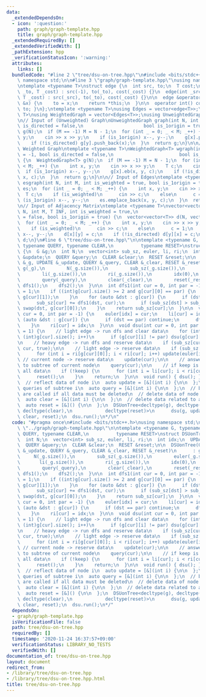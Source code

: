 ```yaml
---
data:
  _extendedDependsOn:
  - icon: ':question:'
    path: graph/graph-template.hpp
    title: graph/graph-template.hpp
  _extendedRequiredBy: []
  _extendedVerifiedWith: []
  _pathExtension: hpp
  _verificationStatusIcon: ':warning:'
  attributes:
    links: []
  bundledCode: "#line 2 \"tree/dsu-on-tree.hpp\"\n#include <bits/stdc++.h>\nusing\
    \ namespace std;\n\n#line 3 \"graph/graph-template.hpp\"\nusing namespace std;\n\
    \ntemplate <typename T>\nstruct edge {\n  int src, to;\n  T cost;\n\n  edge(int\
    \ _to, T _cost) : src(-1), to(_to), cost(_cost) {}\n  edge(int _src, int _to,\
    \ T _cost) : src(_src), to(_to), cost(_cost) {}\n\n  edge &operator=(const int\
    \ &x) {\n    to = x;\n    return *this;\n  }\n\n  operator int() const { return\
    \ to; }\n};\ntemplate <typename T>\nusing Edges = vector<edge<T>>;\ntemplate <typename\
    \ T>\nusing WeightedGraph = vector<Edges<T>>;\nusing UnweightedGraph = vector<vector<int>>;\n\
    \n// Input of (Unweighted) Graph\nUnweightedGraph graph(int N, int M = -1, bool\
    \ is_directed = false,\n                      bool is_1origin = true) {\n  UnweightedGraph\
    \ g(N);\n  if (M == -1) M = N - 1;\n  for (int _ = 0; _ < M; _++) {\n    int x,\
    \ y;\n    cin >> x >> y;\n    if (is_1origin) x--, y--;\n    g[x].push_back(y);\n\
    \    if (!is_directed) g[y].push_back(x);\n  }\n  return g;\n}\n\n// Input of\
    \ Weighted Graph\ntemplate <typename T>\nWeightedGraph<T> wgraph(int N, int M\
    \ = -1, bool is_directed = false,\n                        bool is_1origin = true)\
    \ {\n  WeightedGraph<T> g(N);\n  if (M == -1) M = N - 1;\n  for (int _ = 0; _\
    \ < M; _++) {\n    int x, y;\n    cin >> x >> y;\n    T c;\n    cin >> c;\n  \
    \  if (is_1origin) x--, y--;\n    g[x].eb(x, y, c);\n    if (!is_directed) g[y].eb(y,\
    \ x, c);\n  }\n  return g;\n}\n\n// Input of Edges\ntemplate <typename T>\nEdges<T>\
    \ esgraph(int N, int M, int is_weighted = true, bool is_1origin = true) {\n  Edges<T>\
    \ es;\n  for (int _ = 0; _ < M; _++) {\n    int x, y;\n    cin >> x >> y;\n  \
    \  T c;\n    if (is_weighted)\n      cin >> c;\n    else\n      c = 1;\n    if\
    \ (is_1origin) x--, y--;\n    es.emplace_back(x, y, c);\n  }\n  return es;\n}\n\
    \n// Input of Adjacency Matrix\ntemplate <typename T>\nvector<vector<T>> adjgraph(int\
    \ N, int M, T INF, int is_weighted = true,\n                           bool is_directed\
    \ = false, bool is_1origin = true) {\n  vector<vector<T>> d(N, vector<T>(N, INF));\n\
    \  for (int _ = 0; _ < M; _++) {\n    int x, y;\n    cin >> x >> y;\n    T c;\n\
    \    if (is_weighted)\n      cin >> c;\n    else\n      c = 1;\n    if (is_1origin)\
    \ x--, y--;\n    d[x][y] = c;\n    if (!is_directed) d[y][x] = c;\n  }\n  return\
    \ d;\n}\n#line 6 \"tree/dsu-on-tree.hpp\"\n\ntemplate <typename G, typename UPDATE,\
    \ typename QUERY, typename CLEAR,\n          typename RESET>\nstruct DSUonTree\
    \ {\n  G &g;\n  int N;\n  vector<int> sub_sz, euler, li, ri;\n  int idx;\n  UPDATE\
    \ &update;\n  QUERY &query;\n  CLEAR &clear;\n  RESET &reset;\n\n  DSUonTree(G\
    \ &_g, UPDATE &_update, QUERY &_query, CLEAR &_clear, RESET &_reset)\n      :\
    \ g(_g),\n        N(_g.size()),\n        sub_sz(_g.size()),\n        euler(_g.size()),\n\
    \        li(_g.size()),\n        ri(_g.size()),\n        idx(0),\n        update(_update),\n\
    \        query(_query),\n        clear(_clear),\n        reset(_reset) {\n   \
    \ dfs1();\n    dfs2();\n  }\n\n  int dfs1(int cur = 0, int par = -1) {\n    sub_sz[cur]\
    \ = 1;\n    if ((int)g[cur].size() >= 2 and g[cur][0] == par) {\n      swap(g[cur][0],\
    \ g[cur][1]);\n    }\n    for (auto &dst : g[cur]) {\n      if (dst == par) continue;\n\
    \      sub_sz[cur] += dfs1(dst, cur);\n      if (sub_sz[dst] > sub_sz[g[cur][0]])\
    \ swap(dst, g[cur][0]);\n    }\n    return sub_sz[cur];\n  }\n\n  void dfs2(int\
    \ cur = 0, int par = -1) {\n    euler[idx] = cur;\n    li[cur] = idx++;\n    for\
    \ (auto &dst : g[cur]) {\n      if (dst == par) continue;\n      dfs2(dst, cur);\n\
    \    }\n    ri[cur] = idx;\n  }\n\n  void dsu(int cur = 0, int par = -1, int keep\
    \ = 1) {\n    // light edge -> run dfs and clear data\n    for (int i = 1; i <\
    \ (int)g[cur].size(); i++)\n      if (g[cur][i] != par) dsu(g[cur][i], cur, false);\n\
    \n    // heavy edge -> run dfs and reserve data\n    if (sub_sz[cur] != 1) dsu(g[cur][0],\
    \ cur, true);\n\n    // light edge -> reserve data\n    if (sub_sz[cur] != 1)\n\
    \      for (int i = ri[g[cur][0]]; i < ri[cur]; i++) update(euler[i]);\n\n   \
    \ // current node -> reserve data\n    update(cur);\n\n    // answer queries related\
    \ to subtree of current node\n    query(cur);\n\n    // if keep is false, clear\
    \ all data\n    if (!keep) {\n      for (int i = li[cur]; i < ri[cur]; i++) clear(euler[i]);\n\
    \      reset();\n    }\n    return;\n  }\n\n  void run() { dsu(); }\n};\n\n/*\n\
    \  // reflect data of node i\n  auto update = [&](int i) {\n\n  };\n  // answer\
    \ queries of subtree i\n  auto query = [&](int i) {\n\n  };\n  // below two function\
    \ are called if all data must be deleted\n  // delete data of node i (if necesarry)\n\
    \  auto clear = [&](int i) {\n\n  };\n  // delete data related to all (if necesarry)\n\
    \  auto reset = [&]() {\n\n  };\n  DSUonTree<decltype(g), decltype(update), decltype(query),\
    \ decltype(clear),\n            decltype(reset)>\n      dsu(g, update, query,\
    \ clear, reset);\n  dsu.run();\n*/\n"
  code: "#pragma once\n#include <bits/stdc++.h>\nusing namespace std;\n\n#include\
    \ \"../graph/graph-template.hpp\"\n\ntemplate <typename G, typename UPDATE, typename\
    \ QUERY, typename CLEAR,\n          typename RESET>\nstruct DSUonTree {\n  G &g;\n\
    \  int N;\n  vector<int> sub_sz, euler, li, ri;\n  int idx;\n  UPDATE &update;\n\
    \  QUERY &query;\n  CLEAR &clear;\n  RESET &reset;\n\n  DSUonTree(G &_g, UPDATE\
    \ &_update, QUERY &_query, CLEAR &_clear, RESET &_reset)\n      : g(_g),\n   \
    \     N(_g.size()),\n        sub_sz(_g.size()),\n        euler(_g.size()),\n \
    \       li(_g.size()),\n        ri(_g.size()),\n        idx(0),\n        update(_update),\n\
    \        query(_query),\n        clear(_clear),\n        reset(_reset) {\n   \
    \ dfs1();\n    dfs2();\n  }\n\n  int dfs1(int cur = 0, int par = -1) {\n    sub_sz[cur]\
    \ = 1;\n    if ((int)g[cur].size() >= 2 and g[cur][0] == par) {\n      swap(g[cur][0],\
    \ g[cur][1]);\n    }\n    for (auto &dst : g[cur]) {\n      if (dst == par) continue;\n\
    \      sub_sz[cur] += dfs1(dst, cur);\n      if (sub_sz[dst] > sub_sz[g[cur][0]])\
    \ swap(dst, g[cur][0]);\n    }\n    return sub_sz[cur];\n  }\n\n  void dfs2(int\
    \ cur = 0, int par = -1) {\n    euler[idx] = cur;\n    li[cur] = idx++;\n    for\
    \ (auto &dst : g[cur]) {\n      if (dst == par) continue;\n      dfs2(dst, cur);\n\
    \    }\n    ri[cur] = idx;\n  }\n\n  void dsu(int cur = 0, int par = -1, int keep\
    \ = 1) {\n    // light edge -> run dfs and clear data\n    for (int i = 1; i <\
    \ (int)g[cur].size(); i++)\n      if (g[cur][i] != par) dsu(g[cur][i], cur, false);\n\
    \n    // heavy edge -> run dfs and reserve data\n    if (sub_sz[cur] != 1) dsu(g[cur][0],\
    \ cur, true);\n\n    // light edge -> reserve data\n    if (sub_sz[cur] != 1)\n\
    \      for (int i = ri[g[cur][0]]; i < ri[cur]; i++) update(euler[i]);\n\n   \
    \ // current node -> reserve data\n    update(cur);\n\n    // answer queries related\
    \ to subtree of current node\n    query(cur);\n\n    // if keep is false, clear\
    \ all data\n    if (!keep) {\n      for (int i = li[cur]; i < ri[cur]; i++) clear(euler[i]);\n\
    \      reset();\n    }\n    return;\n  }\n\n  void run() { dsu(); }\n};\n\n/*\n\
    \  // reflect data of node i\n  auto update = [&](int i) {\n\n  };\n  // answer\
    \ queries of subtree i\n  auto query = [&](int i) {\n\n  };\n  // below two function\
    \ are called if all data must be deleted\n  // delete data of node i (if necesarry)\n\
    \  auto clear = [&](int i) {\n\n  };\n  // delete data related to all (if necesarry)\n\
    \  auto reset = [&]() {\n\n  };\n  DSUonTree<decltype(g), decltype(update), decltype(query),\
    \ decltype(clear),\n            decltype(reset)>\n      dsu(g, update, query,\
    \ clear, reset);\n  dsu.run();\n*/"
  dependsOn:
  - graph/graph-template.hpp
  isVerificationFile: false
  path: tree/dsu-on-tree.hpp
  requiredBy: []
  timestamp: '2020-11-24 16:37:57+09:00'
  verificationStatus: LIBRARY_NO_TESTS
  verifiedWith: []
documentation_of: tree/dsu-on-tree.hpp
layout: document
redirect_from:
- /library/tree/dsu-on-tree.hpp
- /library/tree/dsu-on-tree.hpp.html
title: tree/dsu-on-tree.hpp
---
```

